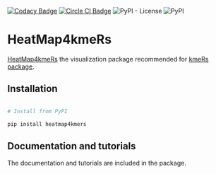 [![Codacy Badge](https://app.codacy.com/project/badge/Grade/27da47cb4af84b9fbf058009bb251881)](https://app.codacy.com/gh/urniaz/HeatMap4kmeRs/dashboard?utm_source=gh&utm_medium=referral&utm_content=&utm_campaign=Badge_grade) [![Circle CI Badge](https://img.shields.io/badge/build-passing-brightgreen?style=flat&label=circleci)](https://app.circleci.com/pipelines/github/urniaz?circle-token=79db963de7c13c1570f70cb8ac1c77a5) ![PyPI - License](https://img.shields.io/pypi/l/heatmap4kmers.svg?color=green) ![PyPI](https://img.shields.io/pypi/v/heatmap4kmers.svg?color=green)

# HeatMap4kmeRs

[HeatMap4kmeRs](https://pypi.org/project/heatmap4kmers/) the visualization package recommended for [kmeRs package](https://github.com/urniaz/kmeRs). 

## Installation

```python

# Install from PyPI 

pip install heatmap4kmers

```

## Documentation and tutorials 

The documentation and tutorials are included in the package.
